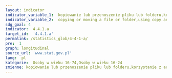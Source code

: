 ```yaml
---
layout: indicator
indicator_variable_1:  kopiowanie lub przenoszenie pliku lub folderu,korzystanie z arkuszy kalkulacyjnych,przenoszenie plików pomiędzy komputerem a innymi urządzeniami,zmienianie ustawień dowolnego oprogramowania lub systemu operacyjnego,tworzenie prezentacji lub dokumentów łączących tekst obrazki tabelki lub wykresy,wysyłanie i odbieranie e-maila,kopiowanie lub przenoszenie pliku lub folderu_,korzystanie z arkuszy kalkulacyjnych_,przenoszenie plików pomiędzy komputerem a innymi urządzeniami_,zmienianie ustawień dowolnego oprogramowania lub systemu operacyjnego_,tworzenie prezentacji lub dokumentów łączących tekst obrazki tabelki lub wykresy_,wysyłanie i odbieranie e-maila_
indicator_variable_2:  copying or moving a file or folder,using copy and paste tools to duplicate or move information within a document,using the basic math functions in a spreadsheet,installing new devices,transferring files between a computer and other devices,changing or checking program settings,creating electronic presentations with presentation software,sending e-mail with attachments,copying or moving a file or folder_,using copy and paste tools to duplicate or move information within a document_,using the basic math functions in a spreadsheet_,installing new devices_,transferring files between a computer and other devices_,changing or checking program settings_,creating electronic presentations with presentation software_,sending e-mails with attachements_
sdg_goal: 4
indicator:  4.4.1.a
target_id:  '4.4.1.a'
permalink: /statistics_glob/4-4-1-a/
pre:  1
graph: longitudinal
source_url: 'www.stat.gov.pl'
lang:  pl
kategorie:  Osoby w wieku 16-74,Osoby w wieku 16-24
zmienne: kopiowanie lub przenoszenie pliku lub folderu,korzystanie z arkuszy kalkulacyjnych,przenoszenie plików pomiędzy komputerem a innymi urządzeniami,zmienianie ustawień dowolnego oprogramowania lub systemu operacyjnego,tworzenie prezentacji lub dokumentów łączących tekst obrazki tabelki lub wykresy,wysyłanie i odbieranie e-maila;kopiowanie lub przenoszenie pliku lub folderu,korzystanie z arkuszy kalkulacyjnych,przenoszenie plików pomiędzy komputerem a innymi urządzeniami,zmienianie ustawień dowolnego oprogramowania lub systemu operacyjnego,tworzenie prezentacji lub dokumentów łączących tekst obrazki tabelki lub wykresy,wysyłanie i odbieranie e-maila
---
```

